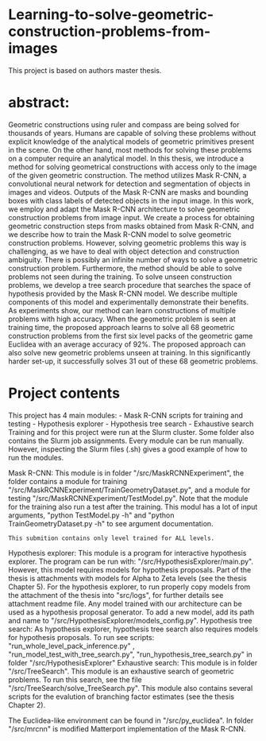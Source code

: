 # Learning-to-solve-geometric-construction-problems-from-images
This project is based on authors master thesis.
# abstract:
Geometric constructions using ruler and compass are being solved for thousands of years. Humans are capable of solving these problems without explicit knowledge of the analytical models of geometric primitives present in the scene. On the other hand, most methods for solving these problems on a computer require an analytical model. In this thesis, we introduce a method for solving geometrical constructions with access only to the image of the given geometric construction. The method utilizes Mask R-CNN, a convolutional neural network for detection and segmentation of objects in images and videos. Outputs of the Mask R-CNN are masks and bounding boxes with class labels of detected objects in the input image. In this work, we employ and adapt the Mask R-CNN architecture to solve geometric construction problems from image input. We create a process for obtaining geometric construction steps from masks obtained from Mask R-CNN, and we describe how to train the Mask R-CNN model to solve geometric construction problems. However, solving geometric problems this way is challenging, as we have to deal with object detection and construction ambiguity. There is possibly an infinite number of ways to solve a geometric construction problem. Furthermore, the method should be able to solve problems not seen during the training. 
To solve unseen construction problems, we develop a tree search procedure that searches the space of hypothesis provided by the Mask R-CNN model. We describe multiple components of this model and experimentally demonstrate their benefits. As experiments show, our method can learn constructions of multiple problems with high accuracy. When the geometric problem is seen at training time, the proposed approach learns to solve all 68 geometric construction problems from the first six level packs of the geometric game Euclidea with an average accuracy of 92\%. The proposed approach can also solve new geometric problems unseen at training. In this significantly harder set-up, it successfully solves 31 out of these 68 geometric problems.

# Project contents
This project has 4 main modules:
	- Mask R-CNN scripts for training and testing
	- Hypothesis explorer
	- Hypothesis tree search
	- Exhaustive search
Training and for this project were run at the Slurm cluster. Some folder also contains the Slurm job assignments. Every module can be run manually.
However, inspecting the Slurm files (.sh) gives a good example of how to run the modules.



Mask R-CNN:
	This module is in folder "/src/MaskRCNNExperiment", the folder contains a module for training "/src/MaskRCNNExperiment/TrainGeometryDataset.py",
	and a module for testing "/src/MaskRCNNExperiment/TestModel.py". Note that the module for the training also run a test after the training. 
	This modul has a lot of input arguments,  "python TestModel.py -h" and "python TrainGeometryDataset.py -h" to see argument documentation.

	This submition contains only level trained for ALL levels.
Hypothesis explorer:
	This module is a program for interactive hypothesis explorer. The program can be run with: "/src/HypothesisExplorer/main.py".
	However, this model requires models for hypothesis proposals. Part of the thesis is attachments with models for Alpha to Zeta levels
	 (see the thesis Chapter 5). For the hypothesis explorer, to run properly copy models from the attachment of the thesis into "src/logs",
	 for further details see attachment readme file. Any model trained with our architecture can be used as a hypothesis proposal generator.
	 To add a new model, add its path and name to "/src/HypothesisExplorer/models_config.py". 
Hypothesis tree search:
	As hypothesis explorer, hypothesis tree search also requires models for hypothesis proposals. To run see scripts:
	"run_whole_level_pack_inference.py" , "run_model_test_with_tree_search.py", "run_hypothesis_tree_search.py" in folder "/src/HypothesisExplorer"
Exhaustive search:
	This module is in folder "/src/TreeSearch". This module is an exhaustive search of geometric problems. To run this search, see the file 
	"/src/TreeSearch/solve_TreeSearch.py". This module also contains several scripts for the evalution of branching factor estimates (see the thesis Chapter 2).
	
The Euclidea-like environment can be found in "/src/py_euclidea". In folder "/src/mrcnn" is modified Matterport implementation of the Mask R-CNN.
